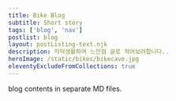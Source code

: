 ```yaml
---
title: Bike Blog
subtitle: Short story
tags: ['blog', 'nav']
postlist: blog
layout: postListing-text.njk
description: 자덕생활하며 느낀점 글로 적어보려합니다..
heroImage: /static/bikes/bikecave.jpg
eleventyExcludeFromCollections: true
---
```


blog contents in separate MD files.
